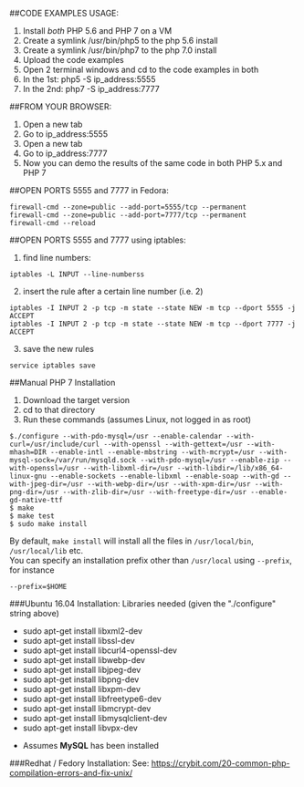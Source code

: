 ##CODE EXAMPLES USAGE:

1. Install *both* PHP 5.6 and PHP 7 on a VM
2. Create a symlink /usr/bin/php5 to the php 5.6 install
3. Create a symlink /usr/bin/php7 to the php 7.0 install
4. Upload the code examples
5. Open 2 terminal windows and cd to the code examples in both
6. In the 1st: php5 -S ip_address:5555
7. In the 2nd: php7 -S ip_address:7777

##FROM YOUR BROWSER:

1. Open a new tab
2. Go to ip_address:5555
3. Open a new tab
4. Go to ip_address:7777
5. Now you can demo the results of the same code in both PHP 5.x and PHP 7

##OPEN PORTS 5555 and 7777 in Fedora:

```
firewall-cmd --zone=public --add-port=5555/tcp --permanent
firewall-cmd --zone=public --add-port=7777/tcp --permanent
firewall-cmd --reload
```

##OPEN PORTS 5555 and 7777 using iptables:

1. find line numbers:
```
iptables -L INPUT --line-numberss
```

2. insert the rule after a certain line number (i.e. 2)
```
iptables -I INPUT 2 -p tcp -m state --state NEW -m tcp --dport 5555 -j ACCEPT
iptables -I INPUT 2 -p tcp -m state --state NEW -m tcp --dport 7777 -j ACCEPT
```

3. save the new rules
```
service iptables save
```

##Manual PHP 7 Installation
1. Download the target version
2. cd to that directory
3. Run these commands (assumes Linux, not logged in as root)
```
$./configure --with-pdo-mysql=/usr --enable-calendar --with-curl=/usr/include/curl --with-openssl --with-gettext=/usr --with-mhash=DIR --enable-intl --enable-mbstring --with-mcrypt=/usr --with-mysql-sock=/var/run/mysqld.sock --with-pdo-mysql=/usr --enable-zip --with-openssl=/usr --with-libxml-dir=/usr --with-libdir=/lib/x86_64-linux-gnu --enable-sockets --enable-libxml --enable-soap --with-gd --with-jpeg-dir=/usr --with-webp-dir=/usr --with-xpm-dir=/usr --with-png-dir=/usr --with-zlib-dir=/usr --with-freetype-dir=/usr --enable-gd-native-ttf
$ make
$ make test
$ sudo make install
```

By default, `make install` will install all the files in `/usr/local/bin`, `/usr/local/lib` etc.  
You can specify an installation prefix other than `/usr/local` using `--prefix`, for instance 
```
--prefix=$HOME
```

###Ubuntu 16.04 Installation:
Libraries needed (given the "./configure" string above)
- sudo apt-get install libxml2-dev
- sudo apt-get install libssl-dev
- sudo apt-get install libcurl4-openssl-dev
- sudo apt-get install libwebp-dev
- sudo apt-get install libjpeg-dev
- sudo apt-get install libpng-dev
- sudo apt-get install libxpm-dev
- sudo apt-get install libfreetype6-dev
- sudo apt-get install libmcrypt-dev
- sudo apt-get install libmysqlclient-dev
- sudo apt-get install libvpx-dev
* Assumes **MySQL** has been installed

###Redhat / Fedory Installation:
See: https://crybit.com/20-common-php-compilation-errors-and-fix-unix/


